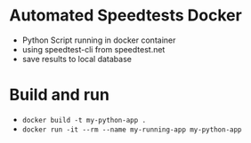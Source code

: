 # Automated Speedtests Docker

* Python Script running in docker container
* using speedtest-cli from speedtest.net
* save results to local database

# Build and run

* `docker build -t my-python-app .`
* `docker run -it --rm --name my-running-app my-python-app`


